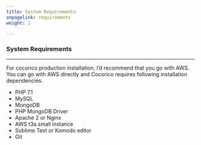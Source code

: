 ```yaml
---
title: System Requirements
onpagelink: requirements
weight: 1

---
```


### System Requirements
-----------------------

For cocorico production installation, I’d recommend that you go with AWS. You can go with AWS directly and Cocorico requires following installation dependencies.

- PHP 7.1
- MySQL
- MongoDB
- PHP MongoDB Driver
- Apache 2 or Nginx
- AWS t3a.small instance
- Sublime Text or Komodo editor
- Git
 
